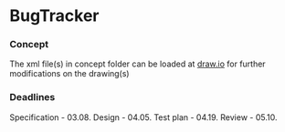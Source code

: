 # BugTracker

### Concept ###

The xml file(s) in concept folder can be loaded at [draw.io](https://www.draw.io/) for further modifications on the drawing(s)

### Deadlines ###

Specification - 03.08.
Design - 04.05.
Test plan - 04.19.
Review - 05.10.
